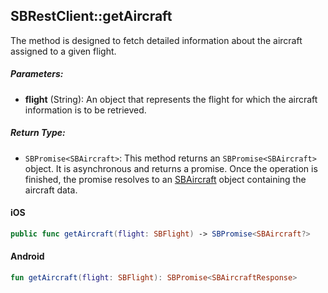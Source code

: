 ## SBRestClient::getAircraft

The method is designed to fetch detailed information about the aircraft assigned to a given flight. 

##### Parameters:

* **flight** (String): An object that represents the flight for which the aircraft information is to be retrieved.

##### Return Type:

* ```SBPromise<SBAircraft>```: This method returns an ```SBPromise<SBAircraft>``` object. It is asynchronous and returns a promise. Once the operation is finished, the promise resolves to an [SBAircraft](object-model/sbaircraft.md) object containing the aircraft data.

<!-- tabs:start -->

#### **iOS**

```swift
public func getAircraft(flight: SBFlight) -> SBPromise<SBAircraft?>
```

#### **Android**

```kotlin
fun getAircraft(flight: SBFlight): SBPromise<SBAircraftResponse>
```

<!-- tabs:end -->